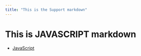 ```yaml
---
title: "This is the Support markdown"
---
```


# This is JAVASCRIPT markdown

* [JavaScript](https://www.javascript.com/)